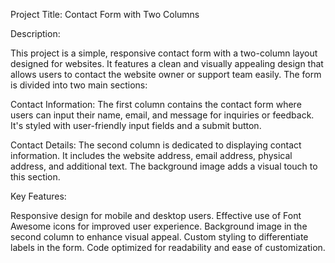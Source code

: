 Project Title: Contact Form with Two Columns

Description:

This project is a simple, responsive contact form with a two-column layout designed for websites. It features a clean and visually appealing design that allows users to contact the website owner or support team easily. The form is divided into two main sections:

Contact Information: The first column contains the contact form where users can input their name, email, and message for inquiries or feedback. It's styled with user-friendly input fields and a submit button.

Contact Details: The second column is dedicated to displaying contact information. It includes the website address, email address, physical address, and additional text. The background image adds a visual touch to this section.

Key Features:

Responsive design for mobile and desktop users.
Effective use of Font Awesome icons for improved user experience.
Background image in the second column to enhance visual appeal.
Custom styling to differentiate labels in the form.
Code optimized for readability and ease of customization.
